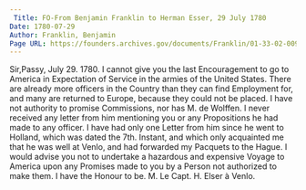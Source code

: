 ```yaml
---
 Title: FO-From Benjamin Franklin to Herman Esser, 29 July 1780
Date: 1780-07-29
Author: Franklin, Benjamin
Page URL: https://founders.archives.gov/documents/Franklin/01-33-02-0097
---
```


Sir,Passy, July 29. 1780.
I cannot give you the last Encouragement to go to America in Expectation of Service in the armies of the United States. There are already more officers in the Country than they can find Employment for, and many are returned to Europe, because they could not be placed. I have not authority to promise Commissions, nor has M. de Wolffen. I never received any letter from him mentioning you or any Propositions he had made to any officer. I have had only one Letter from him since he went to Holland, which was dated the 7th. Instant, and which only acquainted me that he was well at Venlo, and had forwarded my Pacquets to the Hague. I would advise you not to undertake a hazardous and expensive Voyage to America upon any Promises made to you by a Person not authorized to make them. I have the Honour to be.
M. Le Capt. H. Elser à Venlo.

